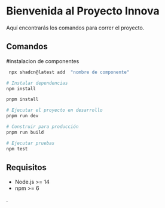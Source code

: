 # Bienvenida al Proyecto Innova

Aquí encontrarás los comandos para correr el proyecto.

## Comandos

#instalacion de componentes 
```bash
 npx shadcn@latest add  "nombre de componente"   
 ```

```bash
# Instalar dependencias
npm install

pnpm install 

# Ejecutar el proyecto en desarrollo
pnpm run dev          

# Construir para producción
pnpm run build

# Ejecutar pruebas
npm test
```

## Requisitos

- Node.js >= 14
- npm >= 6

.